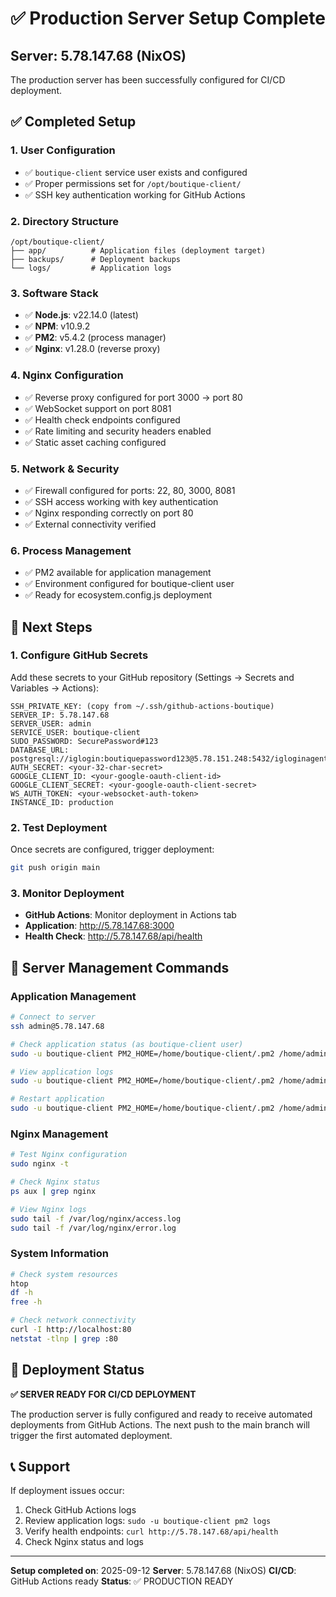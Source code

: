 # ✅ Production Server Setup Complete

## Server: 5.78.147.68 (NixOS)

The production server has been successfully configured for CI/CD deployment.

## ✅ Completed Setup

### 1. **User Configuration**
- ✅ `boutique-client` service user exists and configured
- ✅ Proper permissions set for `/opt/boutique-client/`
- ✅ SSH key authentication working for GitHub Actions

### 2. **Directory Structure**
```
/opt/boutique-client/
├── app/          # Application files (deployment target)
├── backups/      # Deployment backups
└── logs/         # Application logs
```

### 3. **Software Stack**
- ✅ **Node.js**: v22.14.0 (latest)
- ✅ **NPM**: v10.9.2
- ✅ **PM2**: v5.4.2 (process manager)
- ✅ **Nginx**: v1.28.0 (reverse proxy)

### 4. **Nginx Configuration**
- ✅ Reverse proxy configured for port 3000 → port 80
- ✅ WebSocket support on port 8081
- ✅ Health check endpoints configured
- ✅ Rate limiting and security headers enabled
- ✅ Static asset caching configured

### 5. **Network & Security**
- ✅ Firewall configured for ports: 22, 80, 3000, 8081
- ✅ SSH access working with key authentication
- ✅ Nginx responding correctly on port 80
- ✅ External connectivity verified

### 6. **Process Management**
- ✅ PM2 available for application management
- ✅ Environment configured for boutique-client user
- ✅ Ready for ecosystem.config.js deployment

## 🚀 Next Steps

### 1. Configure GitHub Secrets
Add these secrets to your GitHub repository (Settings → Secrets and Variables → Actions):

```
SSH_PRIVATE_KEY: (copy from ~/.ssh/github-actions-boutique)
SERVER_IP: 5.78.147.68
SERVER_USER: admin
SERVICE_USER: boutique-client
SUDO_PASSWORD: SecurePassword#123
DATABASE_URL: postgresql://iglogin:boutiquepassword123@5.78.151.248:5432/igloginagent
AUTH_SECRET: <your-32-char-secret>
GOOGLE_CLIENT_ID: <your-google-oauth-client-id>
GOOGLE_CLIENT_SECRET: <your-google-oauth-client-secret>
WS_AUTH_TOKEN: <your-websocket-auth-token>
INSTANCE_ID: production
```

### 2. Test Deployment
Once secrets are configured, trigger deployment:
```bash
git push origin main
```

### 3. Monitor Deployment
- **GitHub Actions**: Monitor deployment in Actions tab
- **Application**: http://5.78.147.68:3000
- **Health Check**: http://5.78.147.68/api/health

## 🔧 Server Management Commands

### Application Management
```bash
# Connect to server
ssh admin@5.78.147.68

# Check application status (as boutique-client user)
sudo -u boutique-client PM2_HOME=/home/boutique-client/.pm2 /home/admin/.nix-profile/bin/pm2 status

# View application logs
sudo -u boutique-client PM2_HOME=/home/boutique-client/.pm2 /home/admin/.nix-profile/bin/pm2 logs

# Restart application
sudo -u boutique-client PM2_HOME=/home/boutique-client/.pm2 /home/admin/.nix-profile/bin/pm2 restart all
```

### Nginx Management
```bash
# Test Nginx configuration
sudo nginx -t

# Check Nginx status
ps aux | grep nginx

# View Nginx logs
sudo tail -f /var/log/nginx/access.log
sudo tail -f /var/log/nginx/error.log
```

### System Information
```bash
# Check system resources
htop
df -h
free -h

# Check network connectivity
curl -I http://localhost:80
netstat -tlnp | grep :80
```

## 🎯 Deployment Status

**✅ SERVER READY FOR CI/CD DEPLOYMENT**

The production server is fully configured and ready to receive automated deployments from GitHub Actions. The next push to the main branch will trigger the first automated deployment.

## 📞 Support

If deployment issues occur:
1. Check GitHub Actions logs
2. Review application logs: `sudo -u boutique-client pm2 logs`
3. Verify health endpoints: `curl http://5.78.147.68/api/health`
4. Check Nginx status and logs

---
**Setup completed on**: 2025-09-12
**Server**: 5.78.147.68 (NixOS)
**CI/CD**: GitHub Actions ready
**Status**: ✅ PRODUCTION READY